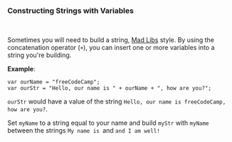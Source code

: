 ### **Constructing Strings with Variables**

<br>

Sometimes you will need to build a string, [Mad Libs](https://en.wikipedia.org/wiki/Mad_Libs) style. By using the concatenation operator (`+`), you can insert one or more variables into a string you're building.

**Example**:

```
var ourName = "freeCodeCamp";
var ourStr = "Hello, our name is " + ourName + ", how are you?";
```

`ourStr` would have a value of the string `Hello, our name is freeCodeCamp, how are you?`.

Set `myName` to a string equal to your name and build `myStr` with `myName` between the strings `My name is `and `and I am well!`
